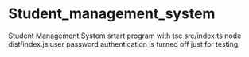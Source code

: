 # Student_management_system
Student Management System
srtart program with tsc src/index.ts
node dist/index.js
user password authentication is turned off just for testing
